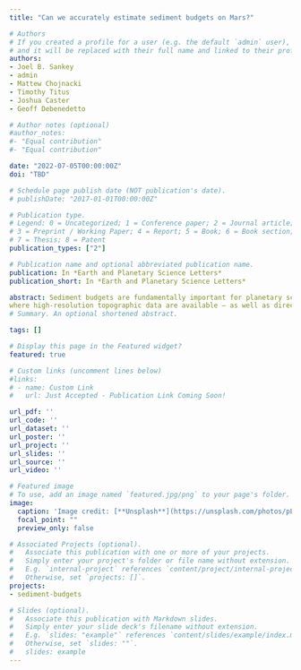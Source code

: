 ```yaml
---
title: "Can we accurately estimate sediment budgets on Mars?"

# Authors
# If you created a profile for a user (e.g. the default `admin` user), write the username (folder name) here 
# and it will be replaced with their full name and linked to their profile.
authors:
- Joel B. Sankey
- admin
- Mattew Chojnacki
- Timothy Titus
- Joshua Caster
- Geoff Debenedetto

# Author notes (optional)
#author_notes:
#- "Equal contribution"
#- "Equal contribution"

date: "2022-07-05T00:00:00Z"
doi: "TBD"

# Schedule page publish date (NOT publication's date).
# publishDate: "2017-01-01T00:00:00Z"

# Publication type.
# Legend: 0 = Uncategorized; 1 = Conference paper; 2 = Journal article;
# 3 = Preprint / Working Paper; 4 = Report; 5 = Book; 6 = Book section;
# 7 = Thesis; 8 = Patent
publication_types: ["2"]

# Publication name and optional abbreviated publication name.
publication: In *Earth and Planetary Science Letters*
publication_short: In *Earth and Planetary Science Letters*

abstract: Sediment budgets are fundamentally important for planetary science. However, only one primary method, based on remote sensing, is currently available for determining extraterrestrial sediment budgets. For determining sediment budgets on Earth, both in-situ and remote sensing methods are available. Despite the widespread use of the two methods, there has been surprisingly little research on how well the sediment budgets produced by these two approaches reconcile with one another, which highlights the lack of quantitative understanding of errors for sediment budgets measured with remote sensing in planetary research. Therefore, there is a general need to expand our knowledge of sediment budgets. Here we use a background review and analog case study of an aeolian dunefield in Grand Canyon, Earth to frame a path forward for addressing shortcomings of remote sensing sediment budgets on Mars. We estimate a 53% percent difference in the sediment budget determined with remote sensing relative to in-situ methods for a simple endmember scenario of a dunefield within a unimodal wind directional regime and no external sediment supply. However, when we incorporated key sources of uncertainty in remote sensing change detection following methods commonly used by geomorphologists on Earth, the estimates of sediment budget differences relative to the in-situ method spanned a much larger range, from 3% to 138%. Our case study also suggests that sediment budget errors could be much larger under more complex wind direction, sediment supply, and physiographic settings, and that variability in those landscape characteristics might be used to better estimate errors for dunefield sediment budgets. We conclude that by comparing sediment budgets derived from in-situ measurements of sediment fluxes and from remote sensing measurements at many more analog sites on Earth, the aeolian research community, and the geomorphology discipline, could gain an understanding of the errors of the remote sensing method, which is used by investigators on other planetary bodies such as Mars. This could improve the ability to quantify sediment budgets on Mars – and, in the future, other planetary environments
where high-resolution topographic data are available – as well as directly improve our ability to interpret extraterrestrial landscape evolution related to climate, weather, and geologic history.
# Summary. An optional shortened abstract.

tags: []

# Display this page in the Featured widget?
featured: true

# Custom links (uncomment lines below)
#links:
# - name: Custom Link
#   url: Just Accepted - Publication Link Coming Soon!

url_pdf: ''
url_code: ''
url_dataset: ''
url_poster: ''
url_project: ''
url_slides: ''
url_source: ''
url_video: ''

# Featured image
# To use, add an image named `featured.jpg/png` to your page's folder. 
image:
  caption: 'Image credit: [**Unsplash**](https://unsplash.com/photos/pLCdAaMFLTE)'
  focal_point: ""
  preview_only: false

# Associated Projects (optional).
#   Associate this publication with one or more of your projects.
#   Simply enter your project's folder or file name without extension.
#   E.g. `internal-project` references `content/project/internal-project/index.md`.
#   Otherwise, set `projects: []`.
projects:
- sediment-budgets

# Slides (optional).
#   Associate this publication with Markdown slides.
#   Simply enter your slide deck's filename without extension.
#   E.g. `slides: "example"` references `content/slides/example/index.md`.
#   Otherwise, set `slides: ""`.
#   slides: example
---
```


